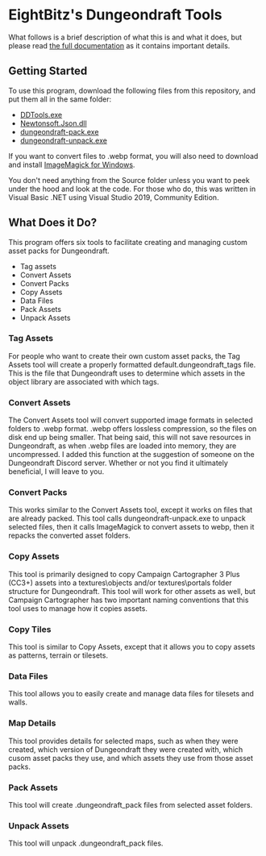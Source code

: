 # EightBitz's Dungeondraft Tools

What follows is a brief description of what this is and what it does, but please read [the full documentation](https://gitlab.com/EightBitz/dungeondraft-tools/-/blob/master/EightBitz's%20Dungeondraft%20Tools.pdf) as it contains important details.

## Getting Started

To use this program, download the following files from this repository, and put them all in the same folder:

* [DDTools.exe](https://gitlab.com/EightBitz/dungeondraft-tools/-/blob/master/DDTools.exe)
* [Newtonsoft.Json.dll](https://gitlab.com/EightBitz/dungeondraft-tools/-/blob/master/Newtonsoft.Json.dll)
* [dungeondraft-pack.exe](https://gitlab.com/EightBitz/dungeondraft-tools/-/blob/master/dungeondraft-pack.exe)
* [dungeondraft-unpack.exe](https://gitlab.com/EightBitz/dungeondraft-tools/-/blob/master/dungeondraft-pack.exe)

If you want to convert files to .webp format, you will also need to download and install [ImageMagick for Windows](https://imagemagick.org/script/download.php#windows).

You don't need anything from the Source folder unless you want to peek under the hood and look at the code. For those who do, this was written in Visual Basic .NET using Visual Studio 2019, Community Edition.

## What Does it Do?

This program offers six tools to facilitate creating and managing custom asset packs for Dungeondraft.

* Tag assets
* Convert Assets
* Convert Packs
* Copy Assets
* Data Files
* Pack Assets
* Unpack Assets

### Tag Assets

For people who want to create their own custom asset packs, the Tag Assets tool will create a properly
formatted default.dungeondraft_tags file. This is the file that Dungeondraft uses to determine which
assets in the object library are associated with which tags.

### Convert Assets

The Convert Assets tool will convert supported image formats in selected folders to .webp format.
.webp offers lossless compression, so the files on disk end up being smaller. That being said, this will not
save resources in Dungeondraft, as when .webp files are loaded into memory, they are uncompressed.
I added this function at the suggestion of someone on the Dungeondraft Discord server. Whether or not
you find it ultimately beneficial, I will leave to you.

### Convert Packs

This works similar to the Convert Assets tool, except it works on files that are already packed. This tool
calls dungeondraft-unpack.exe to unpack selected files, then it calls ImageMagick to convert assets to
webp, then it repacks the converted asset folders.

### Copy Assets

This tool is primarily designed to copy Campaign Cartographer 3 Plus (CC3+) assets into a
textures\objects and/or textures\portals folder structure for Dungeondraft. This tool will work for other
assets as well, but Campaign Cartographer has two important naming conventions that this tool uses to
manage how it copies assets.

### Copy Tiles
This tool is similar to Copy Assets, except that it allows you to copy assets as patterns, terrain or tilesets.

### Data Files
This tool allows you to easily create and manage data files for tilesets and walls.

### Map Details
This tool provides details for selected maps, such as when they were created, which version of Dungeondraft they were created with, which cusom asset packs they use, and which assets they use from those asset packs.

### Pack Assets

This tool will create .dungeondraft_pack files from selected asset folders.

### Unpack Assets

This tool will unpack .dungeondraft_pack files.
